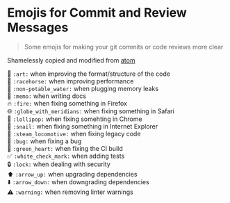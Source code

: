 # Emojis for Commit and Review Messages
> Some emojis for making your git commits or code reviews more clear

Shamelessly copied and modified from [atom](//atom.io)    

:art: `:art:` when improving the format/structure of the code    
:racehorse: `:racehorse:` when improving performance    
:non-potable_water: `:non-potable_water:` when plugging memory leaks    
:memo: `:memo:` when writing docs    
:fire: `:fire:` when fixing something in Firefox    
:globe_with_meridians: `:globe_with_meridians:` when fixing something in Safari    
:lollipop: `:lollipop:` when fixing somehting in Chrome    
:snail: `:snail:` when fixing something in Internet Explorer    
:steam_locomotive: `:steam_locomotive:` when fixing legacy code   
:bug: `:bug:` when fixing a bug    
:green_heart: `:green_heart:` when fixing the CI build    
:white_check_mark: `:white_check_mark:` when adding tests    
:lock: `:lock:` when dealing with security   
:arrow_up: `:arrow_up:` when upgrading dependencies    
:arrow_down: `:arrow_down:` when downgrading dependencies    
:warning: `:warning:` when removing linter warnings
